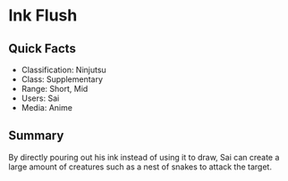 # Ink Flush

## Quick Facts
- Classification: Ninjutsu
- Class: Supplementary
- Range: Short, Mid
- Users: Sai
- Media: Anime

## Summary
By directly pouring out his ink instead of using it to draw, Sai can create a large amount of creatures such as a nest of snakes to attack the target.
